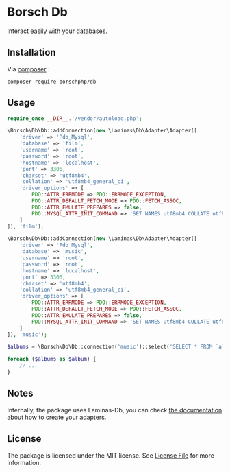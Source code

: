 # Borsch Db

Interact easily with your databases.

## Installation

Via [composer](https://getcomposer.org/) :

`composer require borschphp/db`

## Usage

```php
require_once __DIR__.'/vendor/autoload.php';

\Borsch\Db\Db::addConnection(new \Laminas\Db\Adapter\Adapter([
    'driver' => 'Pdo_Mysql',
    'database' => 'film',
    'username' => 'root',
    'password' => 'root',
    'hostname' => 'localhost',
    'port' => 3306,
    'charset' => 'utf8mb4',
    'collation' => 'utf8mb4_general_ci',
    'driver_options' => [
        PDO::ATTR_ERRMODE => PDO::ERRMODE_EXCEPTION,
        PDO::ATTR_DEFAULT_FETCH_MODE => PDO::FETCH_ASSOC,
        PDO::ATTR_EMULATE_PREPARES => false,
        PDO::MYSQL_ATTR_INIT_COMMAND => 'SET NAMES utf8mb4 COLLATE utf8mb4_general_ci'
    ]
]), 'film');

\Borsch\Db\Db::addConnection(new \Laminas\Db\Adapter\Adapter([
    'driver' => 'Pdo_Mysql',
    'database' => 'music',
    'username' => 'root',
    'password' => 'root',
    'hostname' => 'localhost',
    'port' => 3306,
    'charset' => 'utf8mb4',
    'collation' => 'utf8mb4_general_ci',
    'driver_options' => [
        PDO::ATTR_ERRMODE => PDO::ERRMODE_EXCEPTION,
        PDO::ATTR_DEFAULT_FETCH_MODE => PDO::FETCH_ASSOC,
        PDO::ATTR_EMULATE_PREPARES => false,
        PDO::MYSQL_ATTR_INIT_COMMAND => 'SET NAMES utf8mb4 COLLATE utf8mb4_general_ci'
    ]
]), 'music');

$albums = \Borsch\Db\Db::connection('music')::select('SELECT * FROM `album`');

foreach ($albums as $album) {
    // ...
}
```

## Notes

Internally, the package uses Laminas-Db, you can check [the documentation](https://docs.laminas.dev/laminas-db/adapter/) about how to create your adapters.

## License

The package is licensed under the MIT license. See [License File](https://github.com/borschphp/borsch-db/blob/master/LICENSE.md) for more information.